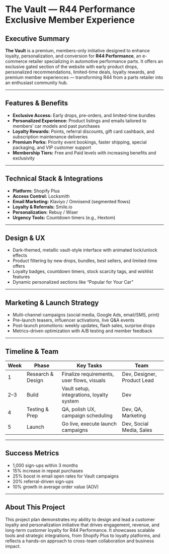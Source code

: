 # The Vault — R44 Performance Exclusive Member Experience

## Executive Summary  
**The Vault** is a premium, members-only initiative designed to enhance loyalty, personalization, and conversion for **R44 Performance**, an e-commerce retailer specializing in automotive performance parts. It offers an exclusive gated section of the website with early product drops, personalized recommendations, limited-time deals, loyalty rewards, and premium member experiences — transforming R44 from a parts retailer into an enthusiast community hub.

---

## Features & Benefits

- **Exclusive Access:** Early drops, pre-orders, and limited-time bundles  
- **Personalized Experience:** Product listings and emails tailored to members’ car models and past purchases  
- **Loyalty Rewards:** Points, referral discounts, gift card cashback, and subscription maintenance deliveries  
- **Premium Perks:** Priority event bookings, faster shipping, special packaging, and VIP customer support  
- **Membership Tiers:** Free and Paid levels with increasing benefits and exclusivity  

---

## Technical Stack & Integrations

- **Platform:** Shopify Plus  
- **Access Control:** Locksmith  
- **Email Marketing:** Klaviyo / Omnisend (segmented flows)  
- **Loyalty & Referrals:** Smile.io  
- **Personalization:** Rebuy / Wiser  
- **Urgency Tools:** Countdown timers (e.g., Hextom)  

---

## Design & UX

- Dark-themed, metallic vault-style interface with animated lock/unlock effects  
- Product filtering by new drops, bundles, best sellers, and limited-time offers  
- Loyalty badges, countdown timers, stock scarcity tags, and wishlist features  
- Dynamic personalized sections like “Popular for Your Car”  

---

## Marketing & Launch Strategy

- Multi-channel campaigns (social media, Google Ads, email/SMS, print)  
- Pre-launch teasers, influencer activations, live Q&A events  
- Post-launch promotions: weekly updates, flash sales, surprise drops  
- Metrics-driven optimization with A/B testing and member feedback  

---

## Timeline & Team

| Week | Phase               | Key Tasks                                 | Team                    |
|-------|--------------------|------------------------------------------|-------------------------|
| 1     | Research & Design  | Finalize requirements, user flows, visuals | Dev, Designer, Product Lead |
| 2–3   | Build              | Vault setup, integrations, loyalty system | Dev                     |
| 4     | Testing & Prep     | QA, polish UX, campaign scheduling        | Dev, QA, Marketing       |
| 5     | Launch             | Go live, execute launch campaigns          | Dev, Social Media, Sales |

---

## Success Metrics

- 1,000 sign-ups within 3 months  
- 15% increase in repeat purchases  
- 25% boost in email open rates for Vault campaigns  
- 20% referral-driven sign-ups  
- 10% growth in average order value (AOV)  

---

## About This Project

This project plan demonstrates my ability to design and lead a customer loyalty and personalization initiative that drives engagement, revenue, and long-term customer loyalty for R44 Performance. It showcases scalable tools and strategic integrations, from Shopify Plus to loyalty platforms, and reflects a hands-on approach to cross-team collaboration and business impact.
